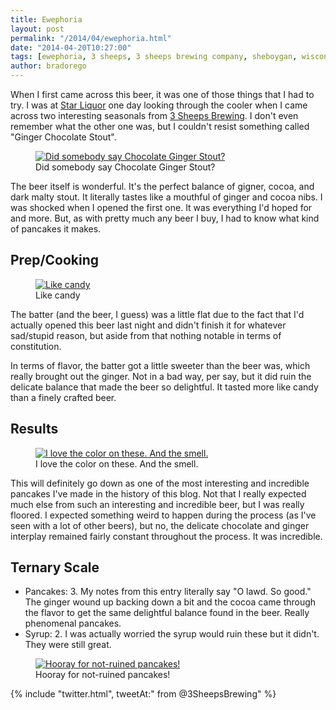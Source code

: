 ```yaml
---
title: Ewephoria
layout: post
permalink: "/2014/04/ewephoria.html"
date: "2014-04-20T10:27:00"
tags: [ewephoria, 3 sheeps, 3 sheeps brewing company, sheboygan, wisconsin, chocolate ginger stout, ginger beer, stout]
author: bradorego
---
```


When I first came across this beer, it was one of those things that I had to try. I was at <a href="http://starliquor.com" target="_blank">Star Liquor</a> one day looking through the cooler when I came across two interesting seasonals from <a href="http://www.3sheepsbrewing.com" target="_blank">3 Sheeps Brewing</a>. I don't even remember what the other one was, but I couldn't resist something called "Ginger Chocolate Stout".

<figure class="imageWrap">
	<a href="{{ site.url }}/assets/full/ewephoria/beer.jpg" target="_blank">
		<img src="{{ site.url }}/assets/compressed/ewephoria/beer.jpg" alt="Did somebody say Chocolate Ginger Stout?" />
	</a>
	<figcaption>
		Did somebody say Chocolate Ginger Stout?
	</figcaption>
</figure>

The beer itself is wonderful. It's the perfect balance of gigner, cocoa, and dark malty stout. It literally tastes like a mouthful of ginger and cocoa nibs. I was shocked when I opened the first one. It was everything I'd hoped for and more. But, as with pretty much any beer I buy, I had to know what kind of pancakes it makes.

## Prep/Cooking

<figure class="imageWrap">
	<a href="{{ site.url }}/assets/full/ewephoria/batter.jpg" target="_blank">
		<img src="{{ site.url }}/assets/compressed/ewephoria/batter.jpg" alt="Like candy" />
	</a>
	<figcaption>
		Like candy
	</figcaption>
</figure>

The batter (and the beer, I guess) was a little flat due to the fact that I'd actually opened this beer last night and didn't finish it for whatever sad/stupid reason, but aside from that nothing notable in terms of constitution.

In terms of flavor, the batter got a little sweeter than the beer was, which really brought out the ginger. Not in a bad way, per say, but it did ruin the delicate balance that made the beer so delightful. It tasted more like candy than a finely crafted beer.

## Results

<figure class="imageWrap">
	<a href="{{ site.url }}/assets/full/ewephoria/pancakes.jpg" target="_blank">
		<img src="{{ site.url }}/assets/compressed/ewephoria/pancakes.jpg" alt="I love the color on these. And the smell." />
	</a>
	<figcaption>
		I love the color on these. And the smell.
	</figcaption>
</figure>

This will definitely go down as one of the most interesting and incredible pancakes I've made in the history of this blog. Not that I really expected much else from such an interesting and incredible beer, but I was really floored. I expected something weird to happen during the process (as I've seen with a lot of other beers), but no, the delicate chocolate and ginger interplay remained fairly constant throughout the process. It was incredible.

## Ternary Scale

* Pancakes: 3. My notes from this entry literally say "O lawd. So good." The ginger wound up backing down a bit and the cocoa came through the flavor to get the same delightful balance found in the beer. Really phenomenal pancakes.
* Syrup: 2. I was actually worried the syrup would ruin these but it didn't. They were still great.

<figure class="imageWrap">
	<a href="{{ site.url }}/assets/full/ewephoria/syrup.jpg" target="_blank">
		<img src="{{ site.url }}/assets/compressed/ewephoria/syrup.jpg" alt="Hooray for not-ruined pancakes!" />
	</a>
	<figcaption>
		Hooray for not-ruined pancakes!
	</figcaption>
</figure>

{% include "twitter.html", tweetAt:" from @3SheepsBrewing" %}
